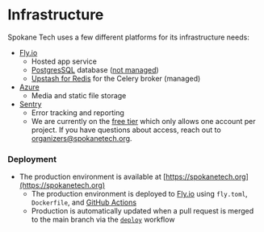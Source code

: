 # Infrastructure

Spokane Tech uses a few different platforms for its infrastructure needs:

- [Fly.io](https://fly.io)
    - Hosted app service
    - [PostgresSQL](https://www.postgresql.org/) database ([not managed](https://fly.io/docs/postgres/getting-started/what-you-should-know/))
    - [Upstash for Redis](https://fly.io/docs/reference/redis/) for the Celery broker (managed)
- [Azure](https://azure.microsoft.com)
    - Media and static file storage
- [Sentry](https://spokane-tech.sentry.io/issues/)
    - Error tracking and reporting
    - We are currently on the [free tier](https://sentry.io/pricing/?) which only allows one account per project. If you have questions about access, reach out to [organizers@spokanetech.org](mailto:https://spokane-tech.sentry.io/issues/).

### Deployment
- The production environment is available at [https://spokanetech.org](https://spokanetech.org)
    - The production environment is deployed to [Fly.io](https://fly.io) using `fly.toml`, `Dockerfile`, and [GitHub Actions](https://docs.github.com/actions)
    - Production is automatically updated when a pull request is merged to the main branch via the [`deploy`](../.github/workflows/deploy.yml) workflow
